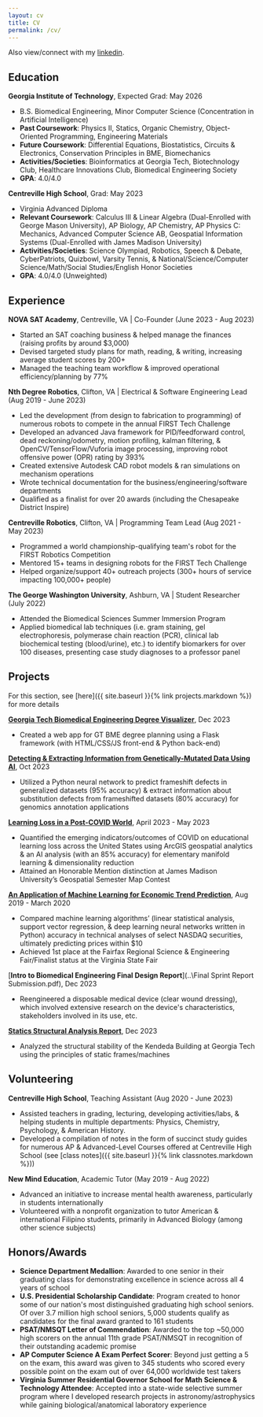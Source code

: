 ```yaml
---
layout: cv
title: CV
permalink: /cv/
---
```


Also view/connect with my [linkedin](https://www.linkedin.com/in/akhil-ganesan/).

## Education

**Georgia Institute of Technology**, Expected Grad: May 2026
- B.S. Biomedical Engineering, Minor Computer Science (Concentration in Artificial Intelligence)
- **Past Coursework**: Physics II, Statics, Organic Chemistry, Object-Oriented Programming, Engineering Materials
- **Future Coursework**: Differential Equations, Biostatistics, Circuits & Electronics, Conservation Principles in BME, Biomechanics
- **Activities/Societies**: Bioinformatics at Georgia Tech, Biotechnology Club, Healthcare Innovations Club, Biomedical Engineering Society
- **GPA**: 4.0/4.0

**Centreville High School**, Grad: May 2023
- Virginia Advanced Diploma
- **Relevant Coursework**: Calculus III & Linear Algebra (Dual-Enrolled with George Mason University), AP Biology, AP Chemistry, AP Physics C: Mechanics, Advanced Computer Science AB, Geospatial Information Systems (Dual-Enrolled with James Madison University)
- **Activities/Societies**: Science Olympiad, Robotics, Speech & Debate, CyberPatriots, Quizbowl, Varsity Tennis, & National/Science/Computer Science/Math/Social Studies/English Honor Societies
- **GPA**: 4.0/4.0 (Unweighted)

## Experience

**NOVA SAT Academy**, Centreville, VA | Co-Founder (June 2023 - Aug 2023)
- Started an SAT coaching business & helped manage the finances (raising profits by around $3,000)
- Devised targeted study plans for math, reading, & writing, increasing average student scores by 200+
- Managed the teaching team workflow & improved operational efficiency/planning by 77%

**Nth Degree Robotics**, Clifton, VA | Electrical & Software Engineering Lead (Aug 2019 - June 2023)
- Led the development (from design to fabrication to programming) of numerous robots to compete in the annual FIRST Tech Challenge
- Developed an advanced Java framework for PID/feedforward control, dead reckoning/odometry, motion profiling, kalman filtering,
& OpenCV/TensorFlow/Vuforia image processing, improving robot offensive power (OPR) rating by 393%
- Created extensive Autodesk CAD robot models & ran simulations on mechanism operations
- Wrote technical documentation for the business/engineering/software departments
- Qualified as a finalist for over 20 awards (including the Chesapeake District Inspire)

**Centreville Robotics**, Clifton, VA | Programming Team Lead (Aug 2021 - May 2023)
- Programmed a world championship-qualifying team's robot for the FIRST Robotics Competition
- Mentored 15+ teams in designing robots for the FIRST Tech Challenge
- Helped organize/support 40+ outreach projects (300+ hours of service impacting 100,000+ people)

**The George Washington University**, Ashburn, VA | Student Researcher (July 2022)
- Attended the Biomedical Sciences Summer Immersion Program
- Applied biomedical lab techniques (i.e. gram staining, gel electrophoresis, polymerase chain reaction (PCR), clinical lab biochemical testing (blood/urine), etc.) to identify biomarkers for over 100 diseases, presenting case study diagnoses to a professor panel

## Projects

For this section, see [here]({{ site.baseurl }}{% link projects.markdown %}) for more details

[**Georgia Tech Biomedical Engineering Degree Visualizer**](https://gt-bmed-degree-visualizer.onrender.com/), Dec 2023
- Created a web app for GT BME degree planning using a Flask framework (with HTML/CSS/JS front-end & Python back-end)

[**Detecting & Extracting Information from Genetically-Mutated Data Using AI**](..\Detecting_&_Extracting_Information_from_Genetically-Mutated_Data_Using_AI.pdf), Oct 2023
- Utilized a Python neural network to predict frameshift defects in generalized datasets (95% accuracy) & extract information about substitution defects from frameshifted datasets (80% accuracy) for genomics annotation applications

[**Learning Loss in a Post-COVID World**](https://storymaps.arcgis.com/stories/3d871ed4296143fd9c58b248e4e79d5f), April 2023 - May 2023
- Quantified the emerging indicators/outcomes of COVID on educational learning loss across the United States using ArcGIS geospatial analytics & an AI analysis (with an 85% accuracy) for elementary manifold learning & dimensionality reduction
- Attained an Honorable Mention distinction at James Madison University’s Geospatial Semester Map Contest

[**An Application of Machine Learning for Economic Trend Prediction**](..\An_Application_of_Machine_Learning_for_Economic_Trend_Prediction.pdf), Aug 2019 - March 2020
- Compared machine learning algorithms’ (linear statistical analysis, support vector regression, & deep learning neural networks written in Python) accuracy in technical analyses of select NASDAQ securities, ultimately predicting prices within $10
- Achieved 1st place at the Fairfax Regional Science & Engineering Fair/Finalist status at the Virginia State Fair

[**Intro to Biomedical Engineering Final Design Report**](..\Final Sprint Report Submission.pdf), Dec 2023
- Reengineered a disposable medical device (clear wound dressing), which involved extensive research on the device's characteristics, stakeholders involved in its use, etc.

[**Statics Structural Analysis Report**](..\Statics_Structural_Analysis.pdf), Dec 2023
- Analyzed the structural stability of the Kendeda Building at Georgia Tech using the principles of static frames/machines

## Volunteering

**Centreville High School**, Teaching Assistant (Aug 2020 - June 2023)
- Assisted teachers in grading, lecturing, developing activities/labs, & helping students in multiple departments: Physics, Chemistry, Psychology, & American History.
- Developed a compilation of notes in the form of succinct study guides for numerous AP & Advanced-Level Courses offered at Centreville High School (see [class notes]({{ site.baseurl }}{% link classnotes.markdown %}))

**New Mind Education**, Academic Tutor (May 2019 - Aug 2022)
- Advanced an initiative to increase mental health awareness, particularly in students internationally
- Volunteered with a nonprofit organization to tutor American & international Filipino students, primarily in Advanced Biology (among other science subjects)

## Honors/Awards
- **Science Department Medallion**:  Awarded to one senior in their graduating class for demonstrating excellence in science across all 4 years of school
- **U.S. Presidential Scholarship Candidate**: Program created to honor some of our nation's most distinguished graduating high school seniors. Of over 3.7 million high school seniors, 5,000 students qualify as candidates for the final award granted to 161 students
- **PSAT/NMSQT Letter of Commendation**: Awarded to the top ~50,000 high scorers on the annual 11th grade PSAT/NMSQT in recognition of their outstanding academic promise
- **AP Computer Science A Exam Perfect Scorer**: Beyond just getting a 5 on the exam, this award was given to 345 students who scored every possible point on the exam out of over 64,000 worldwide test takers
- **Virginia Summer Residential Governor School for Math Science & Technology Attendee**: Accepted into a state-wide selective summer program where I developed research projects in astronomy/astrophysics while gaining biological/anatomical laboratory experience


